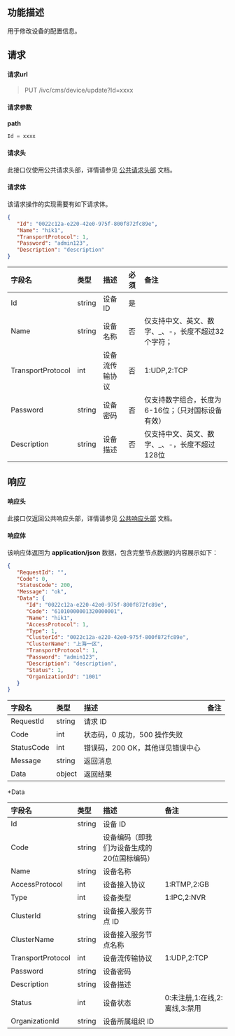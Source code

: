 ## 功能描述

用于修改设备的配置信息。

## 请求

#### 请求url

> PUT /ivc/cms/device/update?Id=xxxx

#### 请求参数

**path**

```js
Id = xxxx
```

#### 请求头

此接口仅使用公共请求头部，详情请参见 [公共请求头部](https://cloud.tencent.com/document/product/1344/50451) 文档。

#### 请求体

该请求操作的实现需要有如下请求体。

```json
{
   "Id": "0022c12a-e220-42e0-975f-800f872fc89e",
   "Name": "hik1",
   "TransportProtocol": 1,
   "Password": "admin123",
   "Description": "description"
}
```

| 字段名            | 类型   | 描述           | 必须 | 备注                                               |
| :---------------- | :----- | :------------- | :--- | :------------------------------------------------- |
| Id                | string | 设备 ID         | 是   |                                                    |
| Name              | string | 设备名称       | 否   | 仅支持中文、英文、数字、_、-，长度不超过32个字符； |
| TransportProtocol | int    | 设备流传输协议 | 否   | 1:UDP,2:TCP                                        |
| Password          | string | 设备密码       | 否   | 仅支持数字组合，长度为6-16位；（只对国标设备有效） |
| Description       | string | 设备描述       | 否   | 仅支持中文、英文、数字、_、-，长度不超过128位      |

## 响应

#### 响应头

此接口仅返回公共响应头部，详情请参见 [公共响应头部](https://cloud.tencent.com/document/product/1344/50452) 文档。

#### 响应体

该响应体返回为 **application/json** 数据，包含完整节点数据的内容展示如下：

```json
{
   "RequestId": "",
   "Code": 0,
   "StatusCode": 200,
   "Message": "ok",
   "Data": {
      "Id": "0022c12a-e220-42e0-975f-800f872fc89e",
      "Code": "61010000001320000001",
      "Name": "hik1",
      "AccessProtocol": 1,
      "Type": 1,
      "ClusterId": "0022c12a-e220-42e0-975f-800f872fc89e",
      "ClusterName": "上海一区",
      "TransportProtocol": 1,
      "Password": "admin123",
      "Description": "description",
      "Status": 1,
      "OrganizationId": "1001"
   }
}
```

| 字段名     | 类型   | 描述                             | 备注 |
| :--------- | :----- | :------------------------------- | :--- |
| RequestId  | string | 请求 ID                           |      |
| Code       | int    | 状态码，0 成功，500 操作失败     |      |
| StatusCode | int    | 错误码，200 OK，其他详见错误中心 |      |
| Message    | string | 返回消息                         |      |
| Data       | object | 返回结果                         |      |

+Data

| 字段名            | 类型   | 描述                                       | 备注                          |
| :---------------- | :----- | :----------------------------------------- | :---------------------------- |
| Id                | string | 设备 ID                                     |                               |
| Code              | string | 设备编码（即我们为设备生成的20位国标编码） |                               |
| Name              | string | 设备名称                                   |                               |
| AccessProtocol    | int    | 设备接入协议                               | 1:RTMP,2:GB                   |
| Type              | int    | 设备类型                                   | 1:IPC,2:NVR                   |
| ClusterId         | string | 设备接入服务节点 ID                         |                               |
| ClusterName       | string | 设备接入服务节点名称                       |                               |
| TransportProtocol | int    | 设备流传输协议                             | 1:UDP,2:TCP                   |
| Password          | string | 设备密码                                   |                               |
| Description       | string | 设备描述                                   |                               |
| Status            | int    | 设备状态                                   | 0:未注册,1:在线,2:离线,3:禁用 |
| OrganizationId    | string | 设备所属组织 ID                             |                               |


